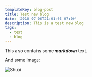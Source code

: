 ```yaml
---
templateKey: blog-post
title: Test new blog
date: '2018-07-06T21:01:46-07:00'
description: This is a test new blog
tags:
  - test
  - blog
---
```

This also contains some _**markdown**_ text.

And some image:

![Shuai](/img/img_6077.jpg)
